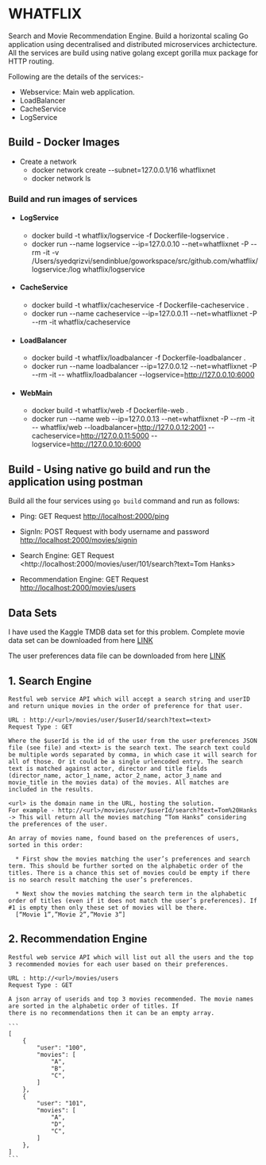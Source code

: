 # **WHATFLIX**

Search and Movie Recommendation Engine.
Build a horizontal scaling Go application using decentralised and distributed microservices archictecture.
All the services are build using native golang except gorilla mux package for HTTP routing.

Following are the details of the services:-

* Webservice: Main web application.
* LoadBalancer
* CacheService
* LogService

## Build - Docker Images

* Create a network
  * docker network create --subnet=127.0.0.1/16 whatflixnet
  * docker network ls

### Build and run images of services

* #### LogService

  * docker build -t whatflix/logservice -f Dockerfile-logservice .
  * docker run --name logservice --ip=127.0.0.10 --net=whatflixnet -P --rm -it -v /Users/syedqrizvi/sendinblue/goworkspace/src/github.com/whatflix/logservice:/log whatflix/logservice  

* #### CacheService

  * docker build -t whatflix/cacheservice -f Dockerfile-cacheservice .
  * docker run --name cacheservice --ip=127.0.0.11 --net=whatflixnet -P --rm -it whatflix/cacheservice

* #### LoadBalancer

  * docker build -t whatflix/loadbalancer -f Dockerfile-loadbalancer .
  * docker run --name loadbalancer --ip=127.0.0.12 --net=whatflixnet -P --rm -it -- whatflix/loadbalancer --logservice=<http://127.0.0.10:6000>

* #### WebMain

  * docker build -t whatflix/web -f Dockerfile-web .
  * docker run --name web --ip=127.0.0.13 --net=whatflixnet -P --rm -it -- whatflix/web --loadbalancer=<http://127.0.0.12:2001> --cacheservice=<http://127.0.0.11:5000> --logservice=<http://127.0.0.10:6000>

## Build - Using native go build and run the application using postman

Build all the four services using `go build` command and run as follows:

* Ping: GET Request <http://localhost:2000/ping>
  
* SignIn: POST Request with body username and password <http://localhost:2000/movies/signin>

* Search Engine: GET Request <http://localhost:2000/movies/user/101/search?text=Tom Hanks>

* Recommendation Engine: GET Request <http://localhost:2000/movies/users>

## Data Sets

I have used the Kaggle TMDB data set for this problem. Complete movie data set can be downloaded from here [LINK](https://www.kaggle.com/tmdb/tmdb-movie-metadata)

The user preferences data file can be downloaded from here
[LINK](https://github.com/qasimhbti/whatflix/blob/master/user_preferences.json)

## 1. Search Engine

    Restful web service API which will accept a search string and userID and return unique movies in the order of preference for that user.

    URL : http://<url>/movies/user/$userId/search?text=<text>
    Request Type : GET

    Where the $userId is the id of the user from the user preferences JSON file (see file) and <text> is the search text. The search text could be multiple words separated by comma, in which case it will search for all of those. Or it could be a single urlencoded entry. The search text is matched against actor, director and title fields (director_name, actor_1_name, actor_2_name, actor_3_name and movie_title in the movies data) of the movies. All matches are included in the results.
    
    <url> is the domain name in the URL, hosting the solution.
    For example - http://<url>/movies/user/$userId/search?text=Tom%20Hanks -> This will return all the movies matching “Tom Hanks” considering the preferences of the user.

    An array of movies name, found based on the preferences of users, sorted in this order:

      * First show the movies matching the user’s preferences and search term. This should be further sorted on the alphabetic order of the titles. There is a chance this set of movies could be empty if there is no search result matching the user’s preferences.

      * Next show the movies matching the search term in the alphabetic order of titles (even if it does not match the user’s preferences). If #1 is empty then only these set of movies will be there.
      [“Movie 1”,”Movie 2”,”Movie 3”]

## 2. Recommendation Engine

    Restful web service API which will list out all the users and the top 3 recommended movies for each user based on their preferences.

    URL : http://<url>/movies/users
    Request Type : GET

    A json array of userids and top 3 movies recommended. The movie names are sorted in the alphabetic order of titles. If
    there is no recommendations then it can be an empty array.

    ```
    [
        {
            "user": "100",
            "movies": [
                "A",
                "B",
                "C",
            ]
        },
        {
            "user": "101",
            "movies": [
                "A",
                "D",
                "C",
            ]
        },
    ]
    ```
